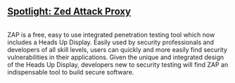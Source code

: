 ## [Spotlight: Zed Attack Proxy](#)

<img src="https://via.placeholder.com/400x200" alt="">

ZAP is a free, easy to use integrated penetration testing tool which now includes a Heads Up Display. Easily used by security professionals and developers of all skill levels, users can quickly and more easily find security vulnerabilities in their applications. Given the unique and integrated design of the Heads Up Display, developers new to security testing will find ZAP an indispensable tool to build secure software.
